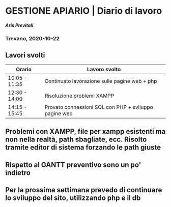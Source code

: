 # GESTIONE APIARIO | Diario di lavoro
##### Aris Previtali
### Trevano, 2020-10-22

## Lavori svolti


|Orario        |Lavoro svolto                 |
|--------------|------------------------------|
| 10:05 - 11:35 | Continuato lavorazione sulle pagine web + php |
| 12:30 - 14:00 | Risoluzione problemi XAMPP |
| 14:15 - 15:45 | Provato connessioni SQL con PHP + sviluppo pagine web |


## Problemi con XAMPP, file per xampp esistenti ma non nella realtà, path sbagliate, ecc. Risolto tramite editor di sistema forzando le path giuste

## Rispetto al GANTT preventivo sono un po' indietro

## Per la prossima settimana prevedo di continuare lo sviluppo del sito, utilizzando php e il db